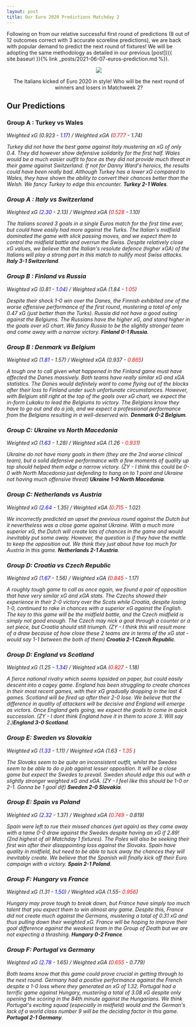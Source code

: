 ```yaml
---
layout: post
title: Our Euro 2020 Predictions Matchday 2
---
```


Following on from our relative successful first round of predictions (8 out of 12 outcomes correct with 3 accurate scoreline predictions), we are back with popular demand to predict the next round of fixtures! We will be adopting the same methodology as detailed in our previous [post]({{ site.baseurl }}{% link _posts/2021-06-07-euros-prediction.md %}). 

<p align = "center">
  <img src = "{{ site.baseurl }}/images/italy_vs_turkey.png">
</p>
<p align = "center">
The Italians kicked of Euro 2020 in style! Who will be the next round of winners and losers in Matchweek 2?
</p>

## Our Predictions

### Group A : Turkey vs Wales
<em>Weighted xG (0.923 - <span style="color:blue">1.17</span>) /
<em>Weighted xGA (<span style="color:red">0.777</span> - 1.74)

Turkey did not have the best game against Italy mustering an xG of only 0.4. They did however show defensive solidarity for the first half. Wales would be a much easier outfit to face as they did not provide much threat in their game against Switzerland. If not for Danny Ward's heroics, the results could have been really bad. Although Turkey has a lower xG compared to Wales, they have shown the ability to convert their chances better than the Welsh. We fancy Turkey to edge this encounter. **Turkey 2-1 Wales**.

### Group A : Italy vs Switzerland
<em>Weighted xG (<span style="color:blue">2.30</span> - 2.13) /
<em>Weighted xGA (<span style="color:red">0.528</span> - 1.10)

The Italians scored 3 goals in a single Euros match for the first time ever, but could have easily had more against the Turks. The Italian's midfield dominated the game with slick passing moves, and we expect them to control the midfield battle and overrun the Swiss. Despite relatively close xG values, we believe that the Italian's resolute defence (higher xGA) of the Italians will play a strong part in this match to nullify most Swiss attacks. **Italy 3-1 Switzerland**.

### Group B : Finland vs Russia
<em>Weighted xG (0.81 - <span style="color:blue">1.04</span>) /
<em>Weighted xGA (1.84 - <span style="color:red">1.05</span>)

Despite their shock 1-0 win over the Danes, the Finnish exhibited one of the worse offensive performance of the first round, mustering a total of only 0.47 xG (just better than the Turks). Russia did not have a good outing against the Belgiums. The Russians have the higher xG, and stand higher in the goals over xG chart. We fancy Russia to be the slightly stronger team and come away with a narrow victory. **Finland 0-1 Russia**.

### Group B : Denmark vs Belgium
<em>Weighted xG (<span style="color:blue">1.81</span> - 1.57) /
<em>Weighted xGA (0.937 - <span style="color:red">0.865</span>)

A tough one to call given what happened in the Finland game must have affected the Danes massively. Both teams have really similar xG and xGA statistics. The Danes would definitely want to come flying out of the blocks after their loss to Finland under such unfortunate circumstances. However, with Belgium still right at the top of the goals over xG chart, we expect the in-form Lukaku to lead the Belgiums to victory. The Belgians know they have to go out and do a job, and we expect a professional performance from the Belgians resulting in a well-deserved win. **Denmark 0-2 Belgium**.


### Group C: Ukraine vs North Macedonia
<em>Weighted xG (<span style="color:blue">1.63</span> - 1.28) /
<em>Weighted xGA (1.26 - <span style="color:red">0.931</span>)

Ukraine do not have many goals in them (they are the 2nd worse clinical team), but a solid defensive performance with a few moments of quality up top should helped them edge a narrow victory. 
(ZY - I think this could be 0-0 with North Macedonia just defending to hang on to 1 point and Ukraine not having much offensive threat)
**Ukraine 1-0 North Macedonia**.

### Group C: Netherlands vs Austria
<em>Weighted xG (<span style="color:blue">2.64</span> - 1.35) /
<em>Weighted xGA (<span style="color:red">0.715</span> - 1.02)

We incorrectly predicted an upset the previous round against the Dutch but it nevertheless was a close game against Ukraine. With a much more superior xG, the Dutch will create lots of chances in the game and would inevitably put some away. However, the question is if they have the mettle to keep the opposition out. We think they just about have too much for Austria in this game. **Netherlands 2-1 Austria**.

### Group D: Croatia vs Czech Republic
<em>Weighted xG (<span style="color:blue">1.67</span> - 1.56) /
<em>Weighted xGA (<span style="color:red">0.845</span> - 1.17)

A roughly tough game to call as once again, we found a pair of opposition that have very similar xG and xGA stats. The Czechs showed their experience in their 2-0 victory over the Scots while Croatia, despite losing 1-0, continued to rake in chances with a superior xG against the English. The key to this game will be the midfield battle, and the Czech midfield is simply not good enough. The Czech may nick a goal through a counter or a set piece, but Croatia should still triumph.
(ZY - I think this will result more of a draw because of how close these 2 teams are in terms of the xG stat - would say 1-1 between the both of them)
 **Croatia 2-1 Czech Republic**.

### Group D: England vs Scotland
<em>Weighted xG (1.25 - <span style="color:blue">1.34</span>) /
<em>Weighted xGA (<span style="color:red">0.827</span> - 1.18)

A fierce national rivalry which seems lopsided on paper, but could easily descent into a cagey game. England has been struggling to create chances in their most recent games, with their xG gradually dropping in the last 4 games. Scotland will be fired up after their 2-0 lose. We believe that the difference in quality of attackers will be decisive and England will emerge as victors. Once England gets going, we expect the goals to come in quick succession. 
(ZY - I dont think England have it in them to score 3. Will say 2.)**England 3-0 Scotland**.

### Group E: Sweden vs Slovakia
<em>Weighted xG (<span style="color:blue">1.33</span> - 1.11) /
<em>Weighted xGA (1.63 - <span style="color:red"> 1.35 </span>)

The Slovaks seem to be quite an inconsistent outfit, whilst the Swedes seem to be able to do a job against lesser opposition. It will be a close game but expect the Swedes to prevail. Sweden should edge this out with a slightly stronger weighted xG and xGA.
(ZY - I feel like this should be 1-0 or 2-1. Gonna be 1 goal dif)
 **Sweden 2-0 Slovakia**.

### Group E: Spain vs Poland
<em>Weighted xG (<span style="color:blue">2.32</span> - 1.37) /
<em>Weighted xGA (<span style="color:red">0.749</span> - 0.819)

Spain were left to rue their missed chances (yet again) as they came away with a tame 0-0 draw against the Swedes despite having an xG if 2.89! (2nd highest of all Matchday 1 fixtures). The Poles will also be seeking their first win after their disappointing loss against the Slovaks. Spain have quality in midfield, but need to be able to tuck away the chances they will inevitably create. We believe that the Spanish will finally kick off their Euro campaign with a victory. **Spain 2-1 Poland**.

### Group F: Hungary vs France
<em>Weighted xG (1.31 - <span style="color:blue"> 1.50</span>) /
<em>Weighted xGA (1.55- <span style="color:red">0.956</span>)

Hungary may prove tough to break down, but France have simply too much talent that you expect them to win almost any game. Despite this, France did not create much against the Germans, mustering a total of 0.31 xG and thus pulling down their weighted xG. France will be hoping to improve their goal difference against the weakest team in the Group of Death but we are not expecting a thrashing. **Hungary 0-2 France**.

### Group F: Portugal vs Germany
<em>Weighted xG (<span style="color:blue">2.78</span> - 1.65) /
<em>Weighted xGA (<span style="color:red">0.655</span> - 0.779)

Both teams know that this game could prove crucial in getting through to the next round. Germany had a positive performance against the French despite a 1-0 loss where they generated an xG of 1.32. Portugal had a terrific game against Hungary, mustering a total of 3.08 xG despite only opening the scoring in the 84th minute against the Hungarians. We think Portugal's exciting squad (especially in midfield) would and the German's lack of a world class number 9 will be the deciding factor in this game. **Portugal 2-1 Germany**.
